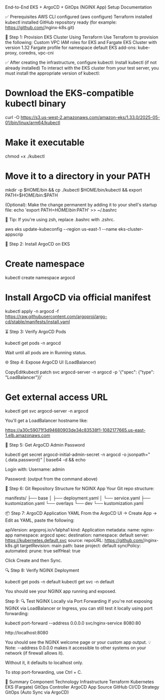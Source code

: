 End-to-End EKS + ArgoCD + GitOps (NGINX App) Setup Documentation

✅ Prerequisites
AWS CLI configured (aws configure)
Terraform installed
kubectl installed
GitHub repository ready (for example: https://github.com/<your-username>/nginx-k8s.git)


🚀 Step 1: Provision EKS Cluster Using Terraform
Use Terraform to provision the following:
Custom VPC
IAM roles for EKS and Fargate
EKS Cluster with version 1.32
Fargate profile for namespace default
EKS add-ons: kube-proxy, coredns, vpc-cni



✅ After creating the infrastructure, configure kubectl:
 Install kubectl (if not already installed)
To interact with the EKS cluster from your test server, you must install the appropriate version of kubectl:
# Download the EKS-compatible kubectl binary
curl -O https://s3.us-west-2.amazonaws.com/amazon-eks/1.33.0/2025-05-01/bin/linux/arm64/kubectl


# Make it executable
chmod +x ./kubectl


# Move it to a directory in your PATH
mkdir -p $HOME/bin && cp ./kubectl $HOME/bin/kubectl && export PATH=$HOME/bin:$PATH


(Optional): Make the change permanent by adding it to your shell's startup file:
echo 'export PATH=$HOME/bin:$PATH' >> ~/.bashrc


🧠 Tip: If you're using zsh, replace .bashrc with .zshrc.

aws eks update-kubeconfig --region us-east-1 --name eks-cluster-appscrip



🎯 Step 2: Install ArgoCD on EKS
# Create namespace
kubectl create namespace argocd

# Install ArgoCD via official manifest
kubectl apply -n argocd -f https://raw.githubusercontent.com/argoproj/argo-cd/stable/manifests/install.yaml



⏳ Step 3: Verify ArgoCD Pods

kubectl get pods -n argocd


Wait until all pods are in Running status.

🌐 Step 4: Expose ArgoCD UI (LoadBalancer)

CopyEditkubectl patch svc argocd-server -n argocd -p '{"spec": {"type": "LoadBalancer"}}'

# Get external access URL
kubectl get svc argocd-server -n argocd

You'll get a LoadBalancer hostname like:

https://a30c59071f3d94680903de34c83538f1-1082177665.us-east-1.elb.amazonaws.com



🔐 Step 5: Get ArgoCD Admin Password

kubectl get secret argocd-initial-admin-secret -n argocd -o jsonpath="{.data.password}" | base64 -d && echo


Login with:
Username: admin


Password: (output from the command above)



📁 Step 6: Git Repository Structure for NGINX App
Your Git repo structure:

manifests/
├── base
│   ├── deployment.yaml
│   └── service.yaml
├── kustomization.yaml
└── overlays
    └── dev
        └── kustomization.yaml



📦 Step 7: ArgoCD Application YAML
From the ArgoCD UI → Create App → Edit as YAML, paste the following:

apiVersion: argoproj.io/v1alpha1
kind: Application
metadata:
  name: nginx-app
  namespace: argocd
spec:
  destination:
    namespace: default
    server: https://kubernetes.default.svc
  source:
    repoURL: https://github.com/<your-username>/nginx-k8s.git
    targetRevision: main
    path: base
  project: default
  syncPolicy:
    automated:
      prune: true
      selfHeal: true


Click Create and then Sync.

🔍 Step 8: Verify NGINX Deployment

kubectl get pods -n default
kubectl get svc -n default


You should see your NGINX app running and exposed.

Step 9: 🔍 Test NGINX Locally via Port Forwarding
If you're not exposing NGINX via LoadBalancer or Ingress, you can still test it locally using port forwarding:

kubectl port-forward --address 0.0.0.0 svc/nginx-service 8080:80



http://localhost:8080


You should see the NGINX welcome page or your custom app output.
💡 Note:
--address 0.0.0.0 makes it accessible to other systems on your network (if firewall allows it).


Without it, it defaults to localhost only.


To stop port-forwarding, use Ctrl + C.

📘 Summary
Component
Technology
Infrastructure
Terraform
Kubernetes
EKS (Fargate)
GitOps Controller
ArgoCD
App Source
GitHub
CI/CD Strategy
GitOps (Auto Sync via ArgoCD)


